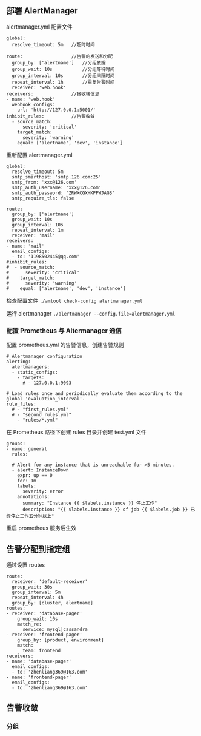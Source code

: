 ## 部署 AlertManager
alertmanager.yml 配置文件
```
global:
  resolve_timeout: 5m   //超时时间

route:                  //告警的发送和分配
  group_by: ['alertname']   //分组依据
  group_wait: 10s           //分组等待时间
  group_interval: 10s       //分组间隔时间
  repeat_interval: 1h       //重复告警时间
  receiver: 'web.hook'
receivers:              //接收端信息
- name: 'web.hook'
  webhook_configs:
  - url: 'http://127.0.0.1:5001/'
inhibit_rules:          //告警收敛
  - source_match:
      severity: 'critical'
    target_match:
      severity: 'warning'
    equal: ['alertname', 'dev', 'instance']
```
重新配置 alertmanager.yml
```
global:
  resolve_timeout: 5m
  smtp_smarthost: 'smtp.126.com:25'
  smtp_from: 'xxx@126.com'
  smtp_auth_username: 'xxx@126.com'
  smtp_auth_password: 'ZRWXCQXHKPPWJAGB'
  smtp_require_tls: false

route:
  group_by: ['alertname']
  group_wait: 10s
  group_interval: 10s
  repeat_interval: 1m
  receiver: 'mail'
receivers:
- name: 'mail'
  email_configs:
  - to: '1198502445@qq.com'
#inhibit_rules:
#  - source_match:
#      severity: 'critical'
#    target_match:
#      severity: 'warning'
#    equal: ['alertname', 'dev', 'instance']
```
检查配置文件
`./amtool check-config alertmanager.yml`

运行 alertmanager
`./alertmanager --config.file=alertmanager.yml`

### 配置 Prometheus 与 Altermanager 通信
配置 prometheus.yml 的告警信息，创建告警规则
```
# Alertmanager configuration
alerting:
  alertmanagers:
  - static_configs:
    - targets:
      # - 127.0.0.1:9093

# Load rules once and periodically evaluate them according to the global 'evaluation_interval'.
rule_files:
  # - "first_rules.yml"
  # - "second_rules.yml"
    - "rules/*.yml"
```
在 Prometheus 路径下创建 rules 目录并创建 test.yml 文件
```
groups:
- name: general
  rules:

  # Alert for any instance that is unreachable for >5 minutes.
  - alert: InstanceDown
    expr: up == 0
    for: 1m
    labels:
      severity: error
    annotations:
      summary: "Instance {{ $labels.instance }} 停止工作"
      description: "{{ $labels.instance }} of job {{ $labels.job }} 已经停止工作五分钟以上"
```
重启 prometheus 服务后生效

## 告警分配到指定组
通过设置 routes
```
route:
  receiver: 'default-receiver'
  group_wait: 30s
  group_interval: 5m
  repeat_interval: 4h
  group_by: [cluster, alertname]
routes:
- receiver: 'database-pager'
    group_wait: 10s
    match_re:
      service: mysql|cassandra
- receiver: 'frontend-pager'
    group_by: [product, environment]
    match:
      team: frontend
receivers:
- name: 'database-pager'
  email_configs:
  - to: 'zhenliang369@163.com'
- name: 'frontend-pager'
  email_configs:
  - to: 'zhenliang369@163.com'
```

## 告警收敛
### 分组
